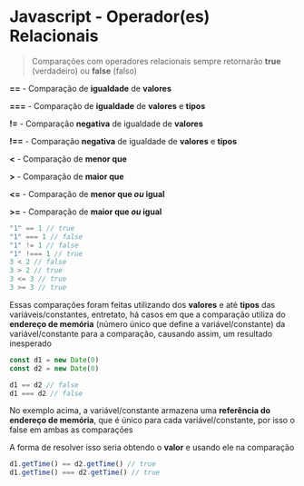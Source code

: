 # Javascript - Operador(es) Relacionais

> Comparações com operadores relacionais sempre retornarão **true** (verdadeiro) ou **false** (falso)



**==** - Comparação de **igualdade** de **valores**

**===** - Comparação de **igualdade** de **valores** e **tipos**

**!=** -  Comparação **negativa** de igualdade de **valores**

**!==** - Comparação **negativa** de igualdade de **valores** e **tipos**

**<** - Comparação de **menor que**

**>** - Comparação de **maior que**

**<=** - Comparação de **menor que *ou* igual**

**>=** - Comparação de **maior que *ou* igual**

```javascript
"1" == 1 // true
"1" === 1 // false
"1" != 1 // false
"1" !=== 1 // true
3 < 2 // false
3 > 2 // true
3 <= 3 // true
3 >= 3 // true
```

 Essas comparações foram feitas utilizando dos **valores** e até **tipos** das variáveis/constantes, entretato, há casos em que a comparação utiliza do **endereço de memória** (número único que define a variável/constante) da variável/constante para a comparação, causando assim, um resultado inesperado

```javascript
const d1 = new Date(0)
const d2 = new Date(0)

d1 == d2 // false
d1 === d2 // false
```

No exemplo acima, a variável/constante armazena uma **referência do endereço de memória**, que é único para cada variável/constante, por isso o false em ambas as comparações

A forma de resolver isso seria obtendo o **valor** e usando ele na comparação

```javascript
d1.getTime() == d2.getTime() // true
d1.getTime() === d2.getTime() // true
```


